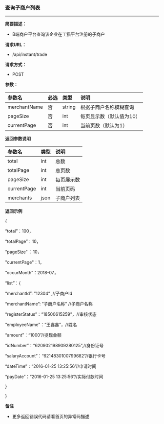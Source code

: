 ### 查询子商户列表

---

**简要描述：**

* B端商户平台查询该企业在工猫平台注册的子商户

**请求URL：**

* /api/instant/trade

**请求方式：**

* POST

**参数：**

| 参数名 | 必选 | 类型 | 说明 |
| :--- | :--- | :--- | :--- |
| merchantName | 否 | string | 根据子商户名称模糊查询 |
| pageSize | 否 | int | 每页显示数（默认值为10） |
| currentPage | 否 | int | 当前页数（默认为1） |

**返回参数说明**

| 参数名 | 类型 | 说明 |
| :--- | :--- | :--- |
| total | int | 总数 |
| totalPage | int | 总页数 |
| pageSize | int | 每页展示数 |
| currentPage | int | 当前页码 |
| merchants | json | 子商户列表 |





**返回示例**

{

“total”：100，

“totalPage”：10，

“pageSize” ：10，

"currentPage"：1，

“occurMonth”：2018-07，

“list”：{

“merchantId”: ”12304” ,//子商户Id

“merchantName”: ”子商户名称” //子商户名称

“registerStatus”：“18500615259”，//审核状态

“employeeName”：“王鑫鑫”，//姓名

“amount”：“1000”//提现金额

“idNumber”：“620902198909280125”,//身份证号

“salaryAccount”：“6214830100799682”//银行卡号

“dateTime”：“2016-01-25 13:25:56”//申请时间

“payDate”：“2016-01-25 13:25:56”//实际付款时间

}

}

**备注**

* 更多返回错误代码请看首页的异常码描述



